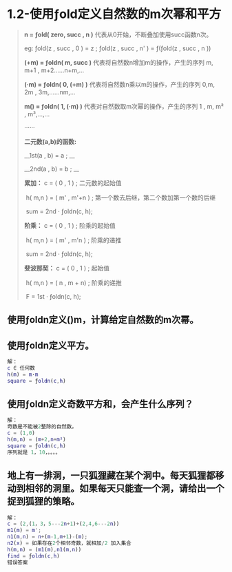 # 1.2-使用ƒold定义自然数的m次幂和平方

>  __n = ƒold( zero, succ , n )__  代表从0开始，不断叠加使用succ函数n次。
>
> eg:	ƒold(z , succ , 0 ) = z  ; ƒold(z , succ , n' ) = ƒ(ƒold(z , succ , n ))
>
> __(+m) =  ƒoldn( m, succ  )__   代表将自然数n增加m的操作，产生的序列 m, m+1 , m+2……n+m,...
>
> __(·m) =  ƒoldn( 0, (+m)  )__   代表将自然数n乘以m的操作，产生的序列 0,m, 2m , 3m,……nm,...
>
> __m() =  ƒoldn( 1, (·m)  )__  代表对自然数取m次幂的操作，产生的序列 1 , m, m² , m³,…,...
>
> ······
>
> __二元数(a,b)的函数:__  
>
> __1st(a , b) = a ; __
>
> __2nd(a , b) = b ; __ 
>
> __累加：__ c = ( 0 , 1 ) ;	 二元数的起始值
>
> ​			  h( m,n ) = ( m' , m'+n ) ; 	第一个数去后继，第二个数加第一个数的后继
>
> ​			  sum = 2nd · ƒoldn(c, h);
>
> __阶乘：__ c = ( 0 , 1 ) ;	 阶乘的起始值
>
> ​			  h( m,n ) = ( m' , m'n ) ; 	阶乘的递推
>
> ​			  sum = 2nd · ƒoldn(c, h);
>
> __斐波那契：__ c = ( 0 , 1 ) ;	 起始值
>
> ​			  h( m,n ) = ( n , m + n) ; 	阶乘的递推
>
> ​			  F = 1st · ƒoldn(c, h);



## 使用ƒoldn定义()m，计算给定自然数的m次幂。





## 使用ƒoldn定义平方。

```matlab
解：
c ∈ 任何数
h(m) = m·m
square = ƒoldn(c,h)

```

## 使用ƒoldn定义奇数平方和，会产生什么序列？

```matlab
解：
奇数是不能被2整除的自然数。
c = (1,0)
h(m,n) = (m+2,n+m²)
square = ƒoldn(c,h)
序列就是 1，10，。。。。
```



## 地上有一排洞，一只狐狸藏在某个洞中。每天狐狸都移动到相邻的洞里。如果每天只能查一个洞，请给出一个捉到狐狸的策略。

```matlab
解：
c = (2,(1，3，5---2n+1)+(2,4,6---2n))
m1(m) = m'; 
n1(m,n) = n+(m-1,m+1)-(m); 
n2(x) = 如果存在2个相邻奇数，就相加/2 加入集合
h(m,n) = (m1(m),n1(m,n))
find = ƒoldn(c,h)
错误答案 
```































